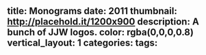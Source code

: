 title: Monograms
date: 2011
thumbnail: http://placehold.it/1200x900
description: A bunch of JJW logos.
color: rgba(0,0,0,0.8)
vertical_layout: 1
categories:
tags:
---
